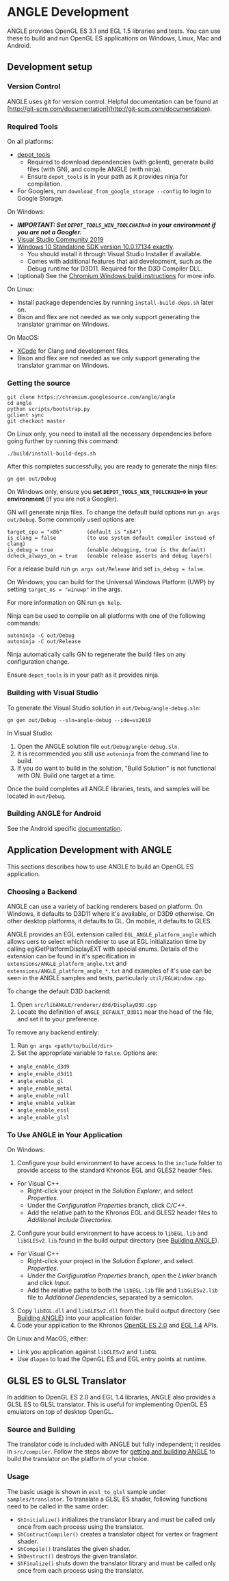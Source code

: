 # ANGLE Development

ANGLE provides OpenGL ES 3.1 and EGL 1.5 libraries and tests. You can use these to build and run OpenGL ES applications on Windows, Linux, Mac and Android.

## Development setup

### Version Control
ANGLE uses git for version control. Helpful documentation can be found at [http://git-scm.com/documentation](http://git-scm.com/documentation).

### Required Tools
On all platforms:

 * [depot_tools](https://commondatastorage.googleapis.com/chrome-infra-docs/flat/depot_tools/docs/html/depot_tools_tutorial.html#_setting_up)
   * Required to download dependencies (with gclient), generate build files (with GN), and compile ANGLE (with ninja).
   * Ensure `depot_tools` is in your path as it provides ninja for compilation.
 * For Googlers, run `download_from_google_storage --config` to login to Google Storage.

On Windows:

 * ***IMPORTANT: Set `DEPOT_TOOLS_WIN_TOOLCHAIN=0` in your environment if you are not a Googler.***
 * [Visual Studio Community 2019](https://visualstudio.microsoft.com/vs/)
 * [Windows 10 Standalone SDK version 10.0.17134 exactly](https://developer.microsoft.com/en-us/windows/downloads/windows-10-sdk).
   * You should install it through Visual Studio Installer if available.
   * Comes with additional features that aid development, such as the Debug runtime for D3D11. Required for the D3D Compiler DLL.
 * (optional) See the [Chromium Windows build instructions](https://chromium.googlesource.com/chromium/src/+/master/docs/windows_build_instructions.md) for more info.

On Linux:

 * Install package dependencies by running `install-build-deps.sh` later on.
 * Bison and flex are not needed as we only support generating the translator grammar on Windows.

On MacOS:

 * [XCode](https://developer.apple.com/xcode/) for Clang and development files.
 * Bison and flex are not needed as we only support generating the translator grammar on Windows.

### Getting the source

```
git clone https://chromium.googlesource.com/angle/angle
cd angle
python scripts/bootstrap.py
gclient sync
git checkout master
```

On Linux only, you need to install all the necessary dependencies before going further by running this command:
```
./build/install-build-deps.sh
```

After this completes successfully, you are ready to generate the ninja files:
```
gn gen out/Debug
```

On Windows only, ensure you **set `DEPOT_TOOLS_WIN_TOOLCHAIN=0` in your environment** (if you are not a Googler).

GN will generate ninja files. To change the default build options run `gn args out/Debug`.  Some commonly used options are:
```
target_cpu = "x86"        (default is "x64")
is_clang = false          (to use system default compiler instead of clang)
is_debug = true           (enable debugging, true is the default)
dcheck_always_on = true   (enable release asserts and debug layers)
```

For a release build run `gn args out/Release` and set `is_debug = false`.

On Windows, you can build for the Universal Windows Platform (UWP) by setting `target_os = "winuwp"` in the args.

For more information on GN run `gn help`.

Ninja can be used to compile on all platforms with one of the following commands:
```
autoninja -C out/Debug
autoninja -C out/Release
```
Ninja automatically calls GN to regenerate the build files on any configuration change.

Ensure `depot_tools` is in your path as it provides ninja.

### Building with Visual Studio

To generate the Visual Studio solution in `out/Debug/angle-debug.sln`:
```
gn gen out/Debug --sln=angle-debug --ide=vs2019
```

In Visual Studio:
 1. Open the ANGLE solution file `out/Debug/angle-debug.sln`.
 2. It is recommended you still use `autoninja` from the command line to build.
 3. If you do want to build in the solution, "Build Solution" is not functional with GN. Build one target at a time.

Once the build completes all ANGLE libraries, tests, and samples will be located in `out/Debug`.

### Building ANGLE for Android

See the Android specific [documentation](DevSetupAndroid.md#ANGLE-for-Android).

## Application Development with ANGLE
This sections describes how to use ANGLE to build an OpenGL ES application.

### Choosing a Backend
ANGLE can use a variety of backing renderers based on platform.  On Windows, it defaults to D3D11 where it's available,
or D3D9 otherwise.  On other desktop platforms, it defaults to GL.  On mobile, it defaults to GLES.

ANGLE provides an EGL extension called `EGL_ANGLE_platform_angle` which allows uers to select which renderer to use at EGL initialization time by calling eglGetPlatformDisplayEXT with special enums. Details of the extension can be found in it's specification in `extensions/ANGLE_platform_angle.txt` and `extensions/ANGLE_platform_angle_*.txt` and examples of it's use can be seen in the ANGLE samples and tests, particularly `util/EGLWindow.cpp`.

To change the default D3D backend:

 1. Open `src/libANGLE/renderer/d3d/DisplayD3D.cpp`
 2. Locate the definition of `ANGLE_DEFAULT_D3D11` near the head of the file, and set it to your preference.

To remove any backend entirely:

 1. Run `gn args <path/to/build/dir>`
 2. Set the appropriate variable to `false`. Options are:
   - `angle_enable_d3d9`
   - `angle_enable_d3d11`
   - `angle_enable_gl`
   - `angle_enable_metal`
   - `angle_enable_null`
   - `angle_enable_vulkan`
   - `angle_enable_essl`
   - `angle_enable_glsl`

### To Use ANGLE in Your Application
On Windows:

 1. Configure your build environment to have access to the `include` folder to provide access to the standard Khronos EGL and GLES2 header files.
  * For Visual C++
     * Right-click your project in the _Solution Explorer_, and select _Properties_.
     * Under the _Configuration Properties_ branch, click _C/C++_.
     * Add the relative path to the Khronos EGL and GLES2 header files to _Additional Include Directories_.
 2. Configure your build environment to have access to `libEGL.lib` and `libGLESv2.lib` found in the build output directory (see [Building ANGLE](#building-with-visual-studio)).
   * For Visual C++
     * Right-click your project in the _Solution Explorer_, and select _Properties_.
     * Under the _Configuration Properties_ branch, open the _Linker_ branch and click _Input_.
     * Add the relative paths to both the `libEGL.lib` file and `libGLESv2.lib` file to _Additional Dependencies_, separated by a semicolon.
 3. Copy `libEGL.dll` and `libGLESv2.dll` from the build output directory (see [Building ANGLE](#building-with-visual-studio)) into your application folder.
 4. Code your application to the Khronos [OpenGL ES 2.0](http://www.khronos.org/registry/gles/) and [EGL 1.4](http://www.khronos.org/registry/egl/) APIs.

On Linux and MacOS, either:

 - Link you application against `libGLESv2` and `libEGL`
 - Use `dlopen` to load the OpenGL ES and EGL entry points at runtime.

## GLSL ES to GLSL Translator
In addition to OpenGL ES 2.0 and EGL 1.4 libraries, ANGLE also provides a GLSL ES to GLSL translator. This is useful for implementing OpenGL ES emulators on top of desktop OpenGL.

### Source and Building
The translator code is included with ANGLE but fully independent; it resides in `src/compiler`.
Follow the steps above for [getting and building ANGLE](#getting-the-source) to build the translator on the platform of your choice.

### Usage
The basic usage is shown in `essl_to_glsl` sample under `samples/translator`. To translate a GLSL ES shader, following functions need to be called in the same order:

 * `ShInitialize()` initializes the translator library and must be called only once from each process using the translator.
 * `ShContructCompiler()` creates a translator object for vertex or fragment shader.
 * `ShCompile()` translates the given shader.
 * `ShDestruct()` destroys the given translator.
 * `ShFinalize()` shuts down the translator library and must be called only once from each process using the translator.
